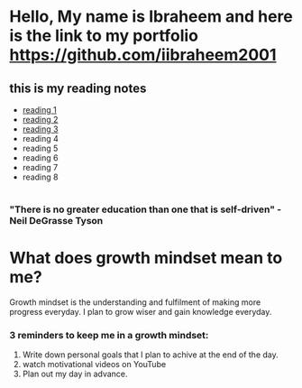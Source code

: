 # Hello, My name is Ibraheem and here is the link to my portfolio https://github.com/iibraheem2001

## this is my reading notes 
- [reading 1](https://github.com/iibraheem2001/reading-notes/blob/main/Learningmarkdown.md)
- [reading 2](coderscomputer.md)
- [reading 3](revisionsandthecloud.md)
- reading 4
- reading 5
- reading 6
- reading 7
- reading 8
#
### "There is no greater education than one that is self-driven" - Neil DeGrasse Tyson
# What does growth mindset mean to me?
Growth mindset is the understanding and fulfilment of making more progress everyday. I plan to grow wiser and gain knowledge everyday.
### 3 reminders to keep me in a growth mindset:
1. Write down personal goals that I plan to achive at the end of the day.
2. watch motivational videos on YouTube
3. Plan out my day in advance.
